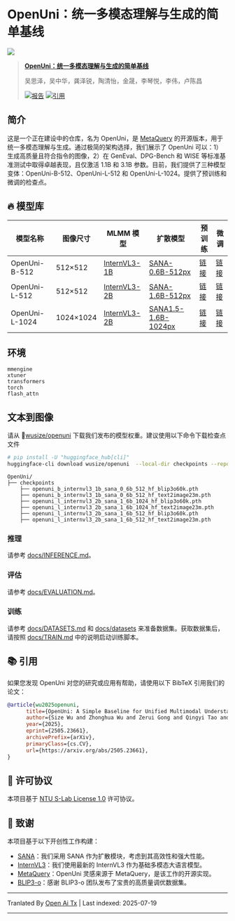 ﻿
# OpenUni：统一多模态理解与生成的简单基线

![](https://raw.githubusercontent.com/wusize/OpenUni/main/figures/teaser.png)

> **[OpenUni：统一多模态理解与生成的简单基线](https://arxiv.org/abs/2505.23661)**
>
> 吴思泽，吴中华，龚泽锐，陶清怡，金晟，李琴悦，李伟，卢陈昌
>
> [![报告](https://img.shields.io/badge/arXiv-2505.23661-b31b1b.svg)](docs/report.pdf)
> [![引用](https://img.shields.io/badge/Cite-BibTeX-blue)](https://github.com/wusize/OpenUni?tab=readme-ov-file#-citation)

## 简介

这是一个正在建设中的仓库，名为 OpenUni，是 [MetaQuery](https://xichenpan.com/metaquery) 的开源版本，用于统一多模态理解与生成。通过极简的架构选择，我们展示了 OpenUni 可以：1）生成高质量且符合指令的图像，2）在 GenEval、DPG-Bench 和 WISE 等标准基准测试中取得卓越表现，且仅激活 1.1B 和 3.1B 参数。目前，我们提供了三种模型变体：OpenUni-B-512、OpenUni-L-512 和 OpenUni-L-1024。提供了预训练和微调的检查点。

## 🔥 模型库

| 模型名称 | 图像尺寸 | MLMM 模型 | 扩散模型 | 预训练 | 微调 |
|------------|------------|------------|-----------------|-------------|------------|
| OpenUni-B-512 | 512×512 | [InternVL3-1B](https://huggingface.co/OpenGVLab/InternVL3-1B) | [SANA-0.6B-512px](https://huggingface.co/Efficient-Large-Model/Sana_600M_512px_diffusers) | [链接](https://huggingface.co/wusize/openuni/blob/main/openuni_b_internvl3_1b_sana_0_6b_512_hf_text2image23m.pth) | [链接](https://huggingface.co/wusize/openuni/blob/main/openuni_b_internvl3_1b_sana_0_6b_512_hf_blip3o60k.pth) |
| OpenUni-L-512 | 512×512 | [InternVL3-2B](https://huggingface.co/OpenGVLab/InternVL3-2B) | [SANA-1.6B-512px](https://huggingface.co/Efficient-Large-Model/Sana_1600M_512px_diffusers) | [链接](https://huggingface.co/wusize/openuni/blob/main/openuni_l_internvl3_2b_sana_1_6b_512_hf_text2image23m.pth) | [链接](https://huggingface.co/wusize/openuni/blob/main/openuni_l_internvl3_2b_sana_1_6b_512_hf_blip3o60k.pth) |
| OpenUni-L-1024 | 1024×1024 | [InternVL3-2B](https://huggingface.co/OpenGVLab/InternVL3-2B) | [SANA1.5-1.6B-1024px](https://huggingface.co/Efficient-Large-Model/SANA1.5_1.6B_1024px_diffusers) | [链接](https://huggingface.co/wusize/openuni/blob/main/openuni_l_internvl3_2b_sana_1_6b_512_hf_text2image23m.pth) | [链接](https://huggingface.co/wusize/openuni/blob/main/openuni_l_internvl3_2b_sana_1_6b_1024_hf_blip3o60k.pth) |

## 环境






```
mmengine
xtuner
transformers
torch
flash_attn
```
## 文本到图像

请从 🤗[wusize/openuni](https://huggingface.co/wusize/openuni) 下载我们发布的模型权重。建议使用以下命令下载检查点文件



```bash
# pip install -U "huggingface_hub[cli]"
huggingface-cli download wusize/openuni  --local-dir checkpoints --repo-type model
```

```text
OpenUni/
├── checkpoints
    ├── openuni_b_internvl3_1b_sana_0_6b_512_hf_blip3o60k.pth
    ├── openuni_b_internvl3_1b_sana_0_6b_512_hf_text2image23m.pth
    ├── openuni_l_internvl3_2b_sana_1_6b_1024_hf_blip3o60k.pth
    ├── openuni_l_internvl3_2b_sana_1_6b_1024_hf_text2image23m.pth
    ├── openuni_l_internvl3_2b_sana_1_6b_512_hf_blip3o60k.pth
    ├── openuni_l_internvl3_2b_sana_1_6b_512_hf_text2image23m.pth
```
### 推理
请参考 [docs/INFERENCE.md](https://raw.githubusercontent.com/wusize/OpenUni/main/docs/INFERENCE.md)。

### 评估
请参考 [docs/EVALUATION.md](https://raw.githubusercontent.com/wusize/OpenUni/main/docs/EVALUATION.md)。

### 训练

请参考 [docs/DATASETS.md](https://raw.githubusercontent.com/wusize/OpenUni/main/docs/DATASETS.md) 和 [docs/datasets](docs/datasets) 来准备数据集。获取数据集后，
请按照 [docs/TRAIN.md](https://raw.githubusercontent.com/wusize/OpenUni/main/docs/TRAIN.md) 中的说明启动训练脚本。

## 📚 引用

如果您发现 OpenUni 对您的研究或应用有帮助，请使用以下 BibTeX 引用我们的论文：


```bibtex
@article{wu2025openuni,
      title={OpenUni: A Simple Baseline for Unified Multimodal Understanding and Generation}, 
      author={Size Wu and Zhonghua Wu and Zerui Gong and Qingyi Tao and Sheng Jin and Qinyue Li and Wei Li and Chen Change Loy},
      year={2025},
      eprint={2505.23661},
      archivePrefix={arXiv},
      primaryClass={cs.CV},
      url={https://arxiv.org/abs/2505.23661}, 
}
```
## 📜 许可协议  
本项目基于 [NTU S-Lab License 1.0](LICENSE) 许可协议。  

## 🙏 致谢  
本项目基于以下开创性工作构建：  
- [SANA](https://github.com/NVlabs/Sana)：我们采用 SANA 作为扩散模块，考虑到其高效性和强大性能。  
- [InternVL3](https://github.com/OpenGVLab/InternVL)：我们使用最新的 InternVL3 作为基础多模态大语言模型。  
- [MetaQuery](https://xichenpan.com/metaquery)：OpenUni 灵感来源于 MetaQuery，是该工作的开源实现。  
- [BLIP3-o](https://github.com/JiuhaiChen/BLIP3o)：感谢 BLIP3-o 团队发布了宝贵的高质量调优数据集。




---

Tranlated By [Open Ai Tx](https://github.com/OpenAiTx/OpenAiTx) | Last indexed: 2025-07-19

---